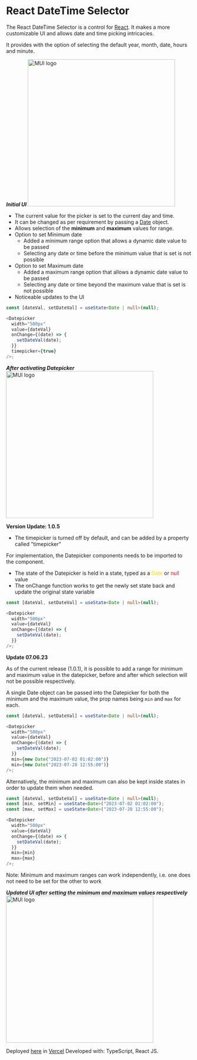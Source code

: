 # React DateTime Selector

<p>The React DateTime Selector is a control for <a href="https://reactjs.org">React</a>. It makes a more customizable UI and allows date and time picking intricacies.</p>
<p>It provides with the option of selecting the default year, month, date, hours and minute.</p>

<b><i>Initial UI</i></b>
<img height="400px" src="https://res.cloudinary.com/drnym8nne/image/upload/v1692720059/datepicker/v5/v5-1_pqz3qv.png" alt="MUI logo">

<ul>
    <li>
        The current value for the picker is set to the current day and time.
    </li>
    <li>
        It can be changed as per requirement by passing a <a href="https://developer.mozilla.org/en-US/docs/Web/JavaScript/Reference/Global_Objects/Date" >Date</a> object.
    </li>
    <li>
        Allows selection of the <b>minimum</b> and <b>maximum</b> values for range.
    </li>
    <li>Option to set Minimum date
        <ul>
            <li>Added a minimum range option that allows a dynamic date value to be passed</li>
            <li>Selecting any date or time before the minimum value that is set is not possible</li>
        </ul>
    </li>
    <li>Option to set Maximum date
        <ul>
            <li>Added a maximum range option that allows a dynamic date value to be passed</li>
            <li>Selecting any date or time beyond the maximum value that is set is not possible</li>
        </ul>
    </li>
    <li>Noticeable updates to the UI</li>
    
</ul>

```ts
const [dateVal, setDateVal] = useState<Date | null>(null);

<Datepicker
  width="500px"
  value={dateVal}
  onChange={(date) => {
    setDateVal(date);
  }}
  timepicker={true}
/>;
```

<b><i>After activating Datepicker</i></b>
<img height="400px" src="https://res.cloudinary.com/drnym8nne/image/upload/v1692720061/datepicker/v5/v5-2_fsb7xf.png" alt="MUI logo">

<b>Version Update: 1.0.5</b>

<ul>
    <li>The timepicker is turned off by default, and can be added by a property called "timepicker"</li>
</ul>

For implementation, the Datepicker components needs to be imported to the component.

<ul>
    <li>
        The state of the Datepicker is held in a state, typed as a <span style="color: gold;">Date</span> or <span style="color: red;">null</span> value
    </li>
    <li>
        The onChange function works to get the newly set state back and update the original state variable
    </li>
</ul>

```ts
const [dateVal, setDateVal] = useState<Date | null>(null);

<Datepicker
  width="500px"
  value={dateVal}
  onChange={(date) => {
    setDateVal(date);
  }}
/>;
```

<b>Update 07.06.23</b>

<p>As of the current release (1.0.1), it is possible to add a range for minimum and maximum value in the datepicker, before and after which selection will not be possible respectively.

A single Date object can be passed into the Datepicker for both the minimum and the maximum value, the prop names being `min` and `max` for each.

```ts
const [dateVal, setDateVal] = useState<Date | null>(null);

<Datepicker
  width="500px"
  value={dateVal}
  onChange={(date) => {
    setDateVal(date);
  }}
  min={new Date("2023-07-02 01:02:00")}
  min={new Date("2023-07-28 12:55:00")}
/>;
```

Alternatively, the minimum and maximum can also be kept inside states in order to update them when needed.

```ts
const [dateVal, setDateVal] = useState<Date | null>(null);
const [min, setMin] = useState<Date>("2023-07-02 01:02:00");
const [max, setMax] = useState<Date>("2023-07-28 12:55:00");

<Datepicker
  width="500px"
  value={dateVal}
  onChange={(date) => {
    setDateVal(date);
  }}
  min={min}
  max={max}
/>;
```

<p>Note: Minimum and maximum ranges can work independently, i.e. one does not need to be set for the other to work</p>

<b><i>Updated UI after setting the minimum and maximum values respectively</i></b>
<img height="400px" src="https://res.cloudinary.com/drnym8nne/image/upload/v1688583880/datepicker/Screenshot_2023-07-06_010429_rx6xhk.png" alt="MUI logo">

Deployed <a href="https://custom-react-datepicker-kappa.vercel.app/">here</a> in <a href="http://vercel.com">Vercel</a>
Developed with: TypeScript, React JS.
